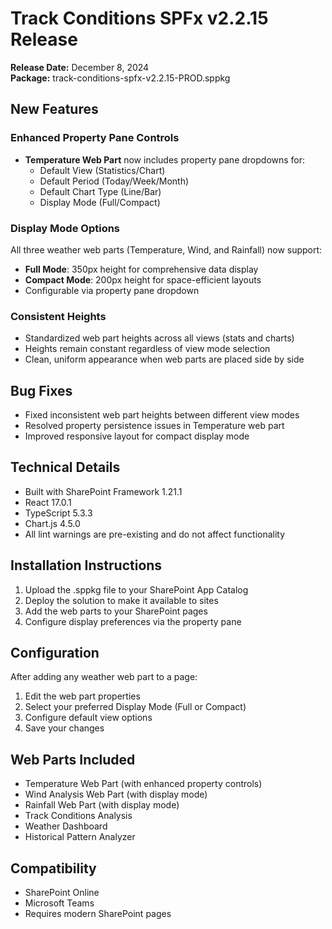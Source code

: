 # Track Conditions SPFx v2.2.15 Release

**Release Date:** December 8, 2024  
**Package:** track-conditions-spfx-v2.2.15-PROD.sppkg

## New Features

### Enhanced Property Pane Controls
- **Temperature Web Part** now includes property pane dropdowns for:
  - Default View (Statistics/Chart)
  - Default Period (Today/Week/Month)
  - Default Chart Type (Line/Bar)
  - Display Mode (Full/Compact)

### Display Mode Options
All three weather web parts (Temperature, Wind, and Rainfall) now support:
- **Full Mode**: 350px height for comprehensive data display
- **Compact Mode**: 200px height for space-efficient layouts
- Configurable via property pane dropdown

### Consistent Heights
- Standardized web part heights across all views (stats and charts)
- Heights remain constant regardless of view mode selection
- Clean, uniform appearance when web parts are placed side by side

## Bug Fixes
- Fixed inconsistent web part heights between different view modes
- Resolved property persistence issues in Temperature web part
- Improved responsive layout for compact display mode

## Technical Details
- Built with SharePoint Framework 1.21.1
- React 17.0.1
- TypeScript 5.3.3
- Chart.js 4.5.0
- All lint warnings are pre-existing and do not affect functionality

## Installation Instructions
1. Upload the .sppkg file to your SharePoint App Catalog
2. Deploy the solution to make it available to sites
3. Add the web parts to your SharePoint pages
4. Configure display preferences via the property pane

## Configuration
After adding any weather web part to a page:
1. Edit the web part properties
2. Select your preferred Display Mode (Full or Compact)
3. Configure default view options
4. Save your changes

## Web Parts Included
- Temperature Web Part (with enhanced property controls)
- Wind Analysis Web Part (with display mode)
- Rainfall Web Part (with display mode)
- Track Conditions Analysis
- Weather Dashboard
- Historical Pattern Analyzer

## Compatibility
- SharePoint Online
- Microsoft Teams
- Requires modern SharePoint pages